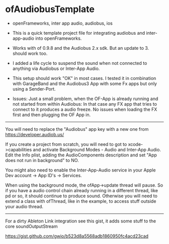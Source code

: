 # ofAudiobusTemplate
- openFrameworks, inter app audio, audiobus, ios

- This is a quick template project file for integrating audiobus and inter-app-audio into openFrameworks.

- Works with of 0.9.8 and the Audiobus 2.x sdk. But an update to 3. should work too.

- I added a life cycle to suspend the sound when not connected to anything via Audiobus or Inter-App Audio.

- This setup should work "OK" in most cases. I tested it in combination with GarageBand and the Audiobus3 App with some Fx apps but only using a Sender-Port. 

- Issues: Just a small problem, when the OF-App is already running and not started from within Audiobus: In that case any FX app that tries to connect to it produces a audio freeze. No issues when loading the FX first and then plugging the OF App in.

---
You will need to replace the "Audiobus" app key with a new one from https://developer.audiob.us/


If you create a project from scratch, you will need to got to xcode->capabilities and activate Background Modes - Audio and Inter-App Audio. Edit the Info plist, adding the AudioComponents description and set "App does not run in background" to NO.

You might also need to enable the Inter-App-Audio service in your Apple Dev account -> App ID's -> Services.

When using the background mode, the ofApp->update thread will pause. So if you have a audio control chain already running in a different thread, like pd or so, it should continue to produce sound. Otherwise you will need to extend a class with ofThread, like in the example, to access stuff outside your audio thread. 

----
For a dirty Ableton Link integration see this gist, it adds some stuff to the core soundOutputStream 

https://gist.github.com/gwio/b523d8a5568adb1860950fc4acd23cad
